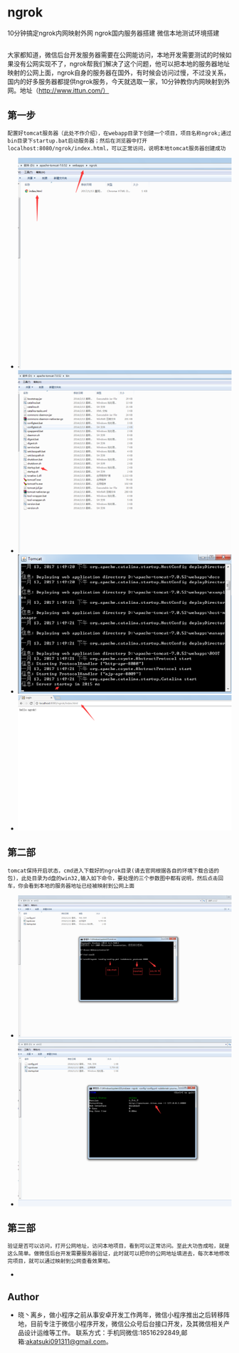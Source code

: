 # ngrok
10分钟搞定ngrok内网映射外网 ngrok国内服务器搭建 微信本地测试环境搭建


## 
大家都知道，微信后台开发服务器需要在公网能访问，本地开发需要测试的时候如果没有公网实现不了，ngrok帮我们解决了这个问题，他可以把本地的服务器地址映射的公网上面，ngrok自身的服务器在国外，有时候会访问过慢，不过没关系，国内的好多服务器都提供ngrok服务，今天就选取一家，10分钟教你内网映射到外网。地址（http://www.ittun.com/）
  
## 第一步
    配置好tomcat服务器（此处不作介绍），在webapp目录下创建一个项目，项目名称ngrok;通过bin目录下startup.bat启动服务器；然后在浏览器中打开localhost:8080/ngrok/index.html，可以正常访问，说明本地tomcat服务器创建成功
- ![](https://github.com/xiechunming/ngrok/blob/master/ng3.png)
- ![](https://github.com/xiechunming/ngrok/blob/master/ng1.png)
- ![](https://github.com/xiechunming/ngrok/blob/master/ng2.png)
- ![](https://github.com/xiechunming/ngrok/blob/master/ng5.png)

## 第二部
    tomcat保持开启状态，cmd进入下载好的ngrok目录(请去官网根据各自的环境下载合适的包)，此处目录为d盘的win32,输入如下命令，要处理的三个参数图中都有说明，然后点击回车，你会看到本地的服务器地址已经被映射到公网上面
- ![](https://github.com/xiechunming/ngrok/blob/master/ng6.png)
- ![](https://github.com/xiechunming/ngrok/blob/master/ng7.png)

## 第三部
    验证是否可以访问，打开公网地址，访问本地项目，看到可以正常访问。至此大功告成啦，就是这么简单。做微信后台开发需要服务器验证，此时就可以把你的公网地址填进去，每次本地修改完项目，就可以通过映射到公网查看效果啦。
- [](https://github.com/xiechunming/ngrok/blob/master/ng8.png)







## Author
- 晓丶离乡，做小程序之前从事安卓开发工作两年，微信小程序推出之后转移阵地，目前专注于微信小程序开发，微信公众号后台接口开发，及其微信相关产品设计运维等工作。 联系方式：手机同微信:18516292849,邮箱:akatsuki091311@gmail.com。
